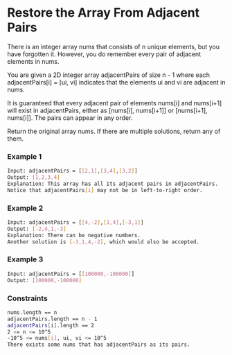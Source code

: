 # Restore the Array From Adjacent Pairs

There is an integer array nums that consists of n unique elements, but you have forgotten it. However, you do remember every pair of adjacent elements in nums.

You are given a 2D integer array adjacentPairs of size n - 1 where each adjacentPairs[i] = [ui, vi] indicates that the elements ui and vi are adjacent in nums.

It is guaranteed that every adjacent pair of elements nums[i] and nums[i+1] will exist in adjacentPairs, either as [nums[i], nums[i+1]] or [nums[i+1], nums[i]]. The pairs can appear in any order.

Return the original array nums. If there are multiple solutions, return any of them.


### Example 1
```sh
Input: adjacentPairs = [[2,1],[3,4],[3,2]]
Output: [1,2,3,4]
Explanation: This array has all its adjacent pairs in adjacentPairs.
Notice that adjacentPairs[i] may not be in left-to-right order.
```

### Example 2
```sh
Input: adjacentPairs = [[4,-2],[1,4],[-3,1]]
Output: [-2,4,1,-3]
Explanation: There can be negative numbers.
Another solution is [-3,1,4,-2], which would also be accepted.
```

### Example 3
```sh
Input: adjacentPairs = [[100000,-100000]]
Output: [100000,-100000]
```

### Constraints
```sh
nums.length == n
adjacentPairs.length == n - 1
adjacentPairs[i].length == 2
2 <= n <= 10^5
-10^5 <= nums[i], ui, vi <= 10^5
There exists some nums that has adjacentPairs as its pairs.
```
